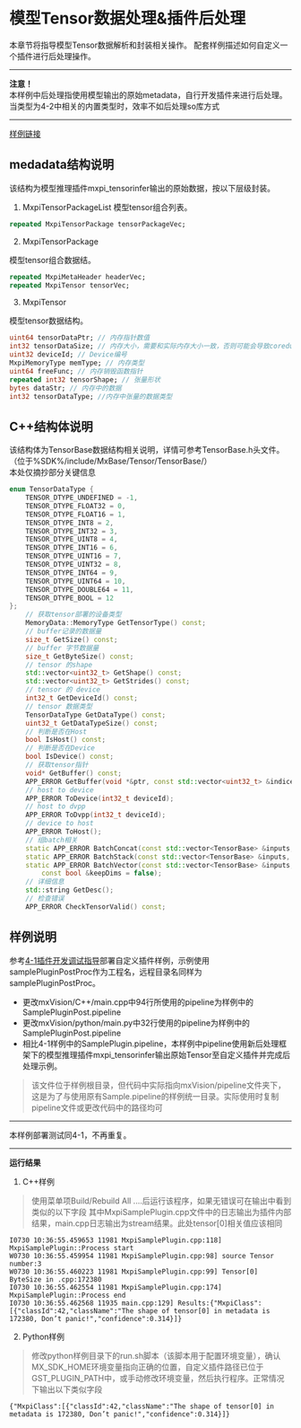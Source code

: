 # 模型Tensor数据处理&插件后处理

本章节将指导模型Tensor数据解析和封装相关操作。
配套样例描述如何自定义一个插件进行后处理操作。
****
**注意！**  
本样例中后处理指使用模型输出的原始metadata，自行开发插件来进行后处理。  
当类型为4-2中相关的内置类型时，效率不如后处理so库方式
****
[样例链接](https://gitee.com/zhangdwe/mindxsdk-referenceapps/tree/master/tutorials/samplePluginPostProc)
## medadata结构说明
该结构为模型推理插件mxpi_tensorinfer输出的原始数据，按以下层级封装。

1. MxpiTensorPackageList
模型tensor组合列表。
```protobuf
repeated MxpiTensorPackage tensorPackageVec;
```
2. MxpiTensorPackage

模型tensor组合数据结。
```protobuf
repeated MxpiMetaHeader headerVec;
repeated MxpiTensor tensorVec;
```
3. MxpiTensor

模型tensor数据结构。
```protobuf
uint64 tensorDataPtr; // 内存指针数值
int32 tensorDataSize; // 内存大小，需要和实际内存大小一致，否则可能会导致coredump
uint32 deviceId; // Device编号
MxpiMemoryType memType; // 内存类型
uint64 freeFunc; // 内存销毁函数指针
repeated int32 tensorShape; // 张量形状
bytes dataStr; // 内存中的数据
int32 tensorDataType; //内存中张量的数据类型
```

## C++结构体说明
该结构体为TensorBase数据结构相关说明，详情可参考TensorBase.h头文件。  
（位于%SDK%/include/MxBase/Tensor/TensorBase/）  
本处仅摘抄部分关键信息
```c++
enum TensorDataType {
    TENSOR_DTYPE_UNDEFINED = -1,
    TENSOR_DTYPE_FLOAT32 = 0,
    TENSOR_DTYPE_FLOAT16 = 1,
    TENSOR_DTYPE_INT8 = 2,
    TENSOR_DTYPE_INT32 = 3,
    TENSOR_DTYPE_UINT8 = 4,
    TENSOR_DTYPE_INT16 = 6,
    TENSOR_DTYPE_UINT16 = 7,
    TENSOR_DTYPE_UINT32 = 8,
    TENSOR_DTYPE_INT64 = 9,
    TENSOR_DTYPE_UINT64 = 10,
    TENSOR_DTYPE_DOUBLE64 = 11,
    TENSOR_DTYPE_BOOL = 12
};
    // 获取tensor部署的设备类型
    MemoryData::MemoryType GetTensorType() const;
    // buffer记录的数据量
    size_t GetSize() const;
    // buffer 字节数据量
    size_t GetByteSize() const;
    // tensor 的shape
    std::vector<uint32_t> GetShape() const;
    std::vector<uint32_t> GetStrides() const;
    // tensor 的 device
    int32_t GetDeviceId() const;
    // tensor 数据类型
    TensorDataType GetDataType() const;
    uint32_t GetDataTypeSize() const;
    // 判断是否在Host
    bool IsHost() const;
    // 判断是否在Device
    bool IsDevice() const;
    // 获取tensor指针
    void* GetBuffer() const;
    APP_ERROR GetBuffer(void *&ptr, const std::vector<uint32_t> &indices) const;
    // host to device
    APP_ERROR ToDevice(int32_t deviceId);
    // host to dvpp
    APP_ERROR ToDvpp(int32_t deviceId);
    // device to host
    APP_ERROR ToHost();
    // 组batch相关
    static APP_ERROR BatchConcat(const std::vector<TensorBase> &inputs, TensorBase &output);
    static APP_ERROR BatchStack(const std::vector<TensorBase> &inputs, TensorBase &output);
    static APP_ERROR BatchVector(const std::vector<TensorBase> &inputs, TensorBase &output,
        const bool &keepDims = false);
    // 详细信息
    std::string GetDesc();
    // 检查错误
    APP_ERROR CheckTensorValid() const;
```
## 样例说明
参考[4-1插件开发调试指导](4-1插件开发调试指导.md)部署自定义插件样例，示例使用samplePluginPostProc作为工程名，远程目录名同样为samplePluginPostProc。  
- 更改mxVision/C++/main.cpp中94行所使用的pipeline为样例中的SamplePluginPost.pipeline
- 更改mxVision/python/main.py中32行使用的pipeline为样例中的SamplePluginPost.pipeline
- 相比4-1样例中的SamplePlugin.pipeline，本样例中pipeline使用新后处理框架下的模型推理插件mxpi_tensorinfer输出原始Tensor至自定义插件并完成后处理示例。
>该文件位于样例根目录，但代码中实际指向mxVision/pipeline文件夹下，这是为了与使用原有Sample.pipeline的样例统一目录。实际使用时复制pipeline文件或更改代码中的路径均可  

****
本样例部署测试同4-1，不再重复。
****
**运行结果**
1. C++样例  

>使用菜单项Build/Rebuild All ....后运行该程序，如果无错误可在输出中看到类似的以下字段  其中MxpiSamplePlugin.cpp文件中的日志输出为插件内部结果，main.cpp日志输出为stream结果。此处tensor[0]相关值应该相同
```shell
I0730 10:36:55.459653 11981 MxpiSamplePlugin.cpp:118] MxpiSamplePlugin::Process start
W0730 10:36:55.459954 11981 MxpiSamplePlugin.cpp:98] source Tensor number:3
W0730 10:36:55.460223 11981 MxpiSamplePlugin.cpp:99] Tensor[0] ByteSize in .cpp:172380
I0730 10:36:55.462554 11981 MxpiSamplePlugin.cpp:174] MxpiSamplePlugin::Process end
I0730 10:36:55.462568 11935 main.cpp:129] Results:{"MxpiClass":[{"classId":42,"className":"The shape of tensor[0] in metadata is 172380, Don’t panic!","confidence":0.314}]}
```
2. Python样例  
>修改python样例目录下的run.sh脚本（该脚本用于配置环境变量），确认MX_SDK_HOME环境变量指向正确的位置，自定义插件路径已位于GST_PLUGIN_PATH中，或手动修改环境变量，然后执行程序。正常情况下输出以下类似字段
```shell
{"MxpiClass":[{"classId":42,"className":"The shape of tensor[0] in metadata is 172380, Don’t panic!","confidence":0.314}]}
```